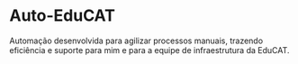 # Auto-EduCAT
Automação desenvolvida para agilizar processos manuais, trazendo eficiência e suporte para mim e para a equipe de infraestrutura da EduCAT.
